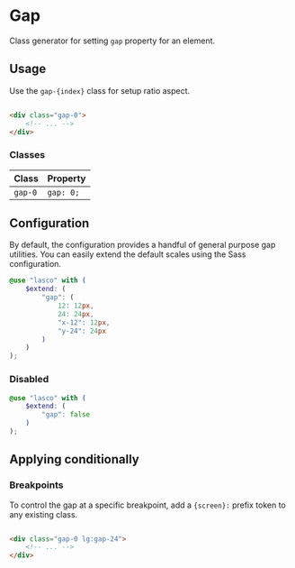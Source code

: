# Gap

Class generator for setting `gap` property for an element.

## Usage

Use the `gap-{index}` class for setup ratio aspect.

```html

<div class="gap-0">
    <!-- ... -->
</div>
```

### Classes

| Class   | Property  |
|---------|-----------|
| `gap-0` | `gap: 0;` |

## Configuration

By default, the configuration provides a handful of general purpose gap utilities. You can easily extend the default
scales using the Sass configuration.

```scss
@use "lasco" with (
    $extend: (
        "gap": (
            12: 12px,
            24: 24px,
            "x-12": 12px,
            "y-24": 24px
        )
    )
);
```

### Disabled

```scss
@use "lasco" with (
    $extend: (
        "gap": false
    )
);
```

## Applying conditionally

### Breakpoints

To control the gap at a specific breakpoint, add a `{screen}:` prefix token to any existing class.

```html

<div class="gap-0 lg:gap-24">
    <!-- ... -->
</div>
```
